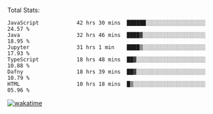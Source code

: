Total Stats:
<!--START_SECTION:waka-->

```text
JavaScript            42 hrs 30 mins  ██████░░░░░░░░░░░░░░░░░░░   24.57 %
Java                  32 hrs 46 mins  ████▓░░░░░░░░░░░░░░░░░░░░   18.95 %
Jupyter               31 hrs 1 min    ████▒░░░░░░░░░░░░░░░░░░░░   17.93 %
TypeScript            18 hrs 48 mins  ██▓░░░░░░░░░░░░░░░░░░░░░░   10.88 %
Dafny                 18 hrs 39 mins  ██▓░░░░░░░░░░░░░░░░░░░░░░   10.79 %
HTML                  10 hrs 18 mins  █▒░░░░░░░░░░░░░░░░░░░░░░░   05.96 %
```

<!--END_SECTION:waka-->

[![wakatime](https://wakatime.com/badge/user/d6a1e036-2153-43d6-9604-0dce67457b7f.svg)](https://wakatime.com/@d6a1e036-2153-43d6-9604-0dce67457b7f)
